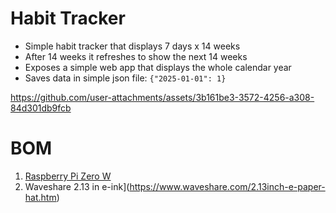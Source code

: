# Habit Tracker

- Simple habit tracker that displays 7 days x 14 weeks
- After 14 weeks it refreshes to show the next 14 weeks
- Exposes a simple web app that displays the whole calendar year
- Saves data in simple json file: `{"2025-01-01": 1}`


https://github.com/user-attachments/assets/3b161be3-3572-4256-a308-84d301db9fcb

# BOM

1. [Raspberry Pi Zero W](https://www.raspberrypi.com/products/raspberry-pi-zero-w/)
2. Waveshare 2.13 in e-ink](https://www.waveshare.com/2.13inch-e-paper-hat.htm)

